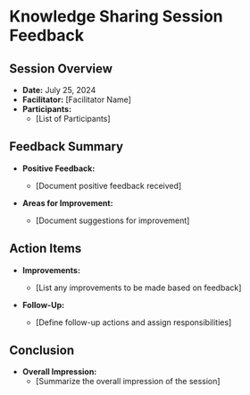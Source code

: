 # Knowledge Sharing Session Feedback

## Session Overview
- **Date:** July 25, 2024
- **Facilitator:** [Facilitator Name]
- **Participants:**
  - [List of Participants]

## Feedback Summary
- **Positive Feedback:**
  - [Document positive feedback received]

- **Areas for Improvement:**
  - [Document suggestions for improvement]

## Action Items
- **Improvements:**
  - [List any improvements to be made based on feedback]

- **Follow-Up:**
  - [Define follow-up actions and assign responsibilities]

## Conclusion
- **Overall Impression:**
  - [Summarize the overall impression of the session]